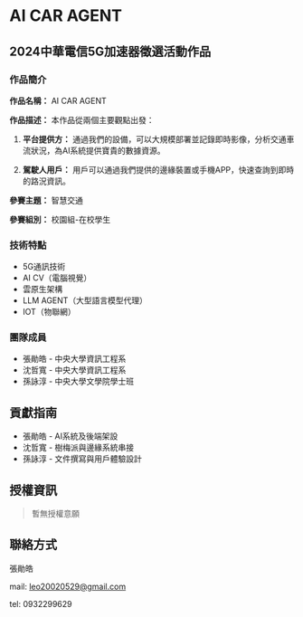# AI CAR AGENT

## 2024中華電信5G加速器徵選活動作品

### 作品簡介

**作品名稱：** AI CAR AGENT

**作品描述：**
本作品從兩個主要觀點出發：

1. **平台提供方：** 通過我們的設備，可以大規模部署並記錄即時影像，分析交通車流狀況，為AI系統提供寶貴的數據資源。

2. **駕駛人用戶：** 用戶可以通過我們提供的邊緣裝置或手機APP，快速查詢到即時的路況資訊。

**參賽主題：** 智慧交通

**參賽組別：** 校園組-在校學生

### 技術特點

- 5G通訊技術
- AI CV（電腦視覺）
- 雲原生架構
- LLM AGENT（大型語言模型代理）
- IOT（物聯網）

### 團隊成員

- 張勛皓 - 中央大學資訊工程系
- 沈哲寬 - 中央大學資訊工程系
- 孫詠淳 - 中央大學文學院學士班

## 貢獻指南

- 張勛皓 - AI系統及後端架設
- 沈哲寬 - 樹梅派與邊緣系統串接
- 孫詠淳 - 文件撰寫與用戶體驗設計

## 授權資訊

> 暫無授權意願

## 聯絡方式

張勛皓 

mail: leo20020529@gmail.com 

tel: 0932299629